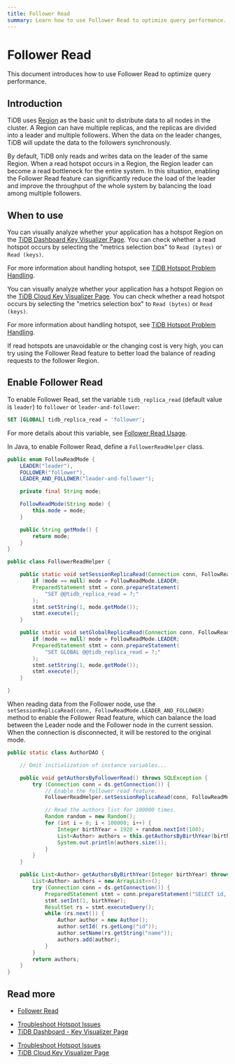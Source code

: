 ```yaml
---
title: Follower Read
summary: Learn how to use Follower Read to optimize query performance.
---
```


# Follower Read

This document introduces how to use Follower Read to optimize query performance.

## Introduction

TiDB uses [Region](/tidb-storage.md#region) as the basic unit to distribute data to all nodes in the cluster. A Region can have multiple replicas, and the replicas are divided into a leader and multiple followers. When the data on the leader changes, TiDB will update the data to the followers synchronously.

By default, TiDB only reads and writes data on the leader of the same Region. When a read hotspot occurs in a Region, the Region leader can become a read bottleneck for the entire system. In this situation, enabling the Follower Read feature can significantly reduce the load of the leader and improve the throughput of the whole system by balancing the load among multiple followers.

## When to use

<CustomContent platform="tidb">

You can visually analyze whether your application has a hotspot Region on the [TiDB Dashboard Key Visualizer Page](/dashboard/dashboard-key-visualizer.md). You can check whether a read hotspot occurs by selecting the "metrics selection box" to `Read (bytes)` or `Read (keys)`.

For more information about handling hotspot, see [TiDB Hotspot Problem Handling](/troubleshoot-hot-spot-issues.md).

</CustomContent>

<CustomContent platform="tidb-cloud">

You can visually analyze whether your application has a hotspot Region on the [TiDB Cloud Key Visualizer Page](/tidb-cloud/tune-performance.md#key-visualizer). You can check whether a read hotspot occurs by selecting the "metrics selection box" to `Read (bytes)` or `Read (keys)`.

For more information about handling hotspot, see [TiDB Hotspot Problem Handling](https://docs.pingcap.com/tidb/stable/troubleshoot-hot-spot-issues).

</CustomContent>

If read hotspots are unavoidable or the changing cost is very high, you can try using the Follower Read feature to better load the balance of reading requests to the follower Region.

## Enable Follower Read

<SimpleTab>
<div label="SQL">

To enable Follower Read, set the variable `tidb_replica_read` (default value is `leader`) to `follower` or `leader-and-follower`:


```sql
SET [GLOBAL] tidb_replica_read = 'follower';
```

For more details about this variable, see [Follower Read Usage](/follower-read.md#usage).

</div>
<div label="Java">

In Java, to enable Follower Read, define a `FollowerReadHelper` class.


```java
public enum FollowReadMode {
    LEADER("leader"),
    FOLLOWER("follower"),
    LEADER_AND_FOLLOWER("leader-and-follower");

    private final String mode;

    FollowReadMode(String mode) {
        this.mode = mode;
    }

    public String getMode() {
        return mode;
    }
}

public class FollowerReadHelper {

    public static void setSessionReplicaRead(Connection conn, FollowReadMode mode) throws SQLException {
        if (mode == null) mode = FollowReadMode.LEADER;
        PreparedStatement stmt = conn.prepareStatement(
            "SET @@tidb_replica_read = ?;"
        );
        stmt.setString(1, mode.getMode());
        stmt.execute();
    }

    public static void setGlobalReplicaRead(Connection conn, FollowReadMode mode) throws SQLException {
        if (mode == null) mode = FollowReadMode.LEADER;
        PreparedStatement stmt = conn.prepareStatement(
            "SET GLOBAL @@tidb_replica_read = ?;"
        );
        stmt.setString(1, mode.getMode());
        stmt.execute();
    }

}
```

When reading data from the Follower node, use the `setSessionReplicaRead(conn, FollowReadMode.LEADER_AND_FOLLOWER)` method to enable the Follower Read feature, which can balance the load between the Leader node and the Follower node in the current session. When the connection is disconnected, it will be restored to the original mode.


```java
public static class AuthorDAO {

    // Omit initialization of instance variables...

    public void getAuthorsByFollowerRead() throws SQLException {
        try (Connection conn = ds.getConnection()) {
            // Enable the follower read feature.
            FollowerReadHelper.setSessionReplicaRead(conn, FollowReadMode.LEADER_AND_FOLLOWER);

            // Read the authors list for 100000 times.
            Random random = new Random();
            for (int i = 0; i < 100000; i++) {
                Integer birthYear = 1920 + random.nextInt(100);
                List<Author> authors = this.getAuthorsByBirthYear(birthYear);
                System.out.println(authors.size());
            }
        }
    }

    public List<Author> getAuthorsByBirthYear(Integer birthYear) throws SQLException {
        List<Author> authors = new ArrayList<>();
        try (Connection conn = ds.getConnection()) {
            PreparedStatement stmt = conn.prepareStatement("SELECT id, name FROM authors WHERE birth_year = ?");
            stmt.setInt(1, birthYear);
            ResultSet rs = stmt.executeQuery();
            while (rs.next()) {
                Author author = new Author();
                author.setId( rs.getLong("id"));
                author.setName(rs.getString("name"));
                authors.add(author);
            }
        }
        return authors;
    }
}
```

</div>
</SimpleTab>

## Read more

- [Follower Read](/follower-read.md)

<CustomContent platform="tidb">

- [Troubleshoot Hotspot Issues](/troubleshoot-hot-spot-issues.md)
- [TiDB Dashboard - Key Visualizer Page](/dashboard/dashboard-key-visualizer.md)

</CustomContent>

<CustomContent platform="tidb-cloud">

- [Troubleshoot Hotspot Issues](https://docs.pingcap.com/tidb/stable/troubleshoot-hot-spot-issues)
- [TiDB Cloud Key Visualizer Page](/tidb-cloud/tune-performance.md#key-visualizer)

</CustomContent>
